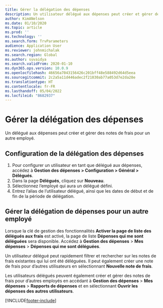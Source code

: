 ```yaml
---
title: Gérer la délégation des dépenses
description: Un utilisateur délégué aux dépenses peut créer et gérer des notes de frais pour un autre employé de l’organisation.
author: KimANelson
ms.date: 01/10/2020
ms.topic: article
ms.prod: ''
ms.technology: ''
ms.search.form: TrvParameters
audience: Application User
ms.reviewer: johnmichalak
ms.search.region: Global
ms.author: suvaidya
ms.search.validFrom: 2020-01-10
ms.dyn365.ops.version: 10.0.9
ms.openlocfilehash: 46656a7043156426c201bff48e588492d64d5eea
ms.sourcegitcommit: 2c2a5a11d446adec2f21030ab77a053d7e2da28e
ms.translationtype: HT
ms.contentlocale: fr-FR
ms.lasthandoff: 05/04/2022
ms.locfileid: "8682937"
---
```

# <a name="manage-expense-delegation"></a>Gérer la délégation des dépenses

Un délégué aux dépenses peut créer et gérer des notes de frais pour un autre employé.

## <a name="configure-expense-delegation"></a>Configuration de la délégation des dépenses

1. Pour configurer un utilisateur en tant que délégué aux dépenses, accédez à **Gestion des dépenses > Configuration > Général > Délégués**.
2. Dans la page **Délégués**, cliquez sur **Nouveau**.
3. Sélectionnez l’employé qui aura un délégué défini. 
4. Entrez l’alias de l’utilisateur délégué, ainsi que les dates de début et de fin de la période de délégation.

## <a name="manage-expense-delegation-for-another-employee"></a>Gérer la délégation de dépenses pour un autre employé

Lorsque la clé de gestion des fonctionnalités **Activer la page de liste des délégués aux frais** est activé, la page de liste **Dépenses qui me sont déléguées** sera disponible. Accédez à **Gestion des dépenses** > **Mes dépenses** > **Dépenses qui me sont déléguées**.

Un utilisateur délégué peut rapidement filtrer et rechercher sur les notes de frais existantes qui lui ont été déléguées. Il peut également créer une note de frais pour d’autres utilisateurs en sélectionnant **Nouvelle note de frais**.

Les utilisateurs délégués peuvent également créer et gérer des notes de frais pour d’autres employés en accédant à **Gestion des dépenses** > **Mes dépenses** > **Rapports de dépenses** et en sélectionnant **Ouvrir les dépenses des autres utilisateurs**.


[!INCLUDE[footer-include](../includes/footer-banner.md)]